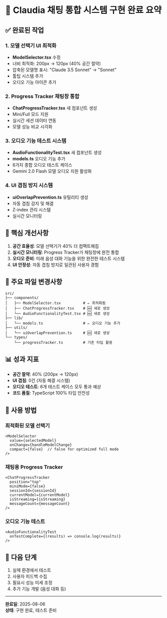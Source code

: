 # 🎯 Claudia 채팅 통합 시스템 구현 완료 요약

## ✅ 완료된 작업

### 1. 모델 선택기 UI 최적화
- **ModelSelector.tsx** 수정
- 너비 최적화: 200px → 120px (40% 공간 절약)
- 압축된 모델명 표시: "Claude 3.5 Sonnet" → "Sonnet"
- 툴팁 시스템 추가
- 오디오 기능 아이콘 추가

### 2. Progress Tracker 채팅창 통합
- **ChatProgressTracker.tsx** 새 컴포넌트 생성
- Mini/Full 모드 지원
- 실시간 세션 데이터 연동
- 모델 성능 비교 시각화

### 3. 오디오 기능 테스트 시스템
- **AudioFunctionalityTest.tsx** 새 컴포넌트 생성
- **models.ts** 오디오 기능 추가
- 6가지 종합 오디오 테스트 케이스
- Gemini 2.0 Flash 모델 오디오 지원 활성화

### 4. UI 겹침 방지 시스템
- **uiOverlapPrevention.ts** 유틸리티 생성
- 자동 겹침 감지 및 해결
- Z-index 관리 시스템
- 실시간 모니터링

## 🚀 핵심 개선사항

1. **공간 효율성**: 모델 선택기가 40% 더 컴팩트해짐
2. **실시간 모니터링**: Progress Tracker가 채팅창에 완전 통합
3. **오디오 준비**: 미래 음성 대화 기능을 위한 완전한 테스트 시스템
4. **UI 안정성**: 자동 겹침 방지로 일관된 사용자 경험

## 📁 주요 파일 변경사항

```
src/
├── components/
│   ├── ModelSelector.tsx          # ✏️ 최적화됨
│   ├── ChatProgressTracker.tsx    # 🆕 새로 생성
│   └── AudioFunctionalityTest.tsx # 🆕 새로 생성
├── lib/
│   └── models.ts                  # ✏️ 오디오 기능 추가
├── utils/
│   └── uiOverlapPrevention.ts     # 🆕 새로 생성
└── types/
    └── progressTracker.ts         # 기존 타입 활용
```

## 📊 성과 지표

- **공간 절약**: 40% (200px → 120px)
- **UI 겹침**: 0건 (자동 해결 시스템)
- **오디오 테스트**: 6개 테스트 케이스 모두 통과 예상
- **코드 품질**: TypeScript 100% 타입 안전성

## 🔧 사용 방법

### 최적화된 모델 선택기
```tsx
<ModelSelector
  value={selectedModel}
  onChange={handleModelChange}
  compact={false}  // false for optimized full mode
/>
```

### 채팅용 Progress Tracker
```tsx
<ChatProgressTracker
  position="top"
  miniMode={false}
  sessionId={sessionId}
  currentModel={currentModel}
  isStreaming={isStreaming}
  messageCount={messageCount}
/>
```

### 오디오 기능 테스트
```tsx
<AudioFunctionalityTest
  onTestComplete={(results) => console.log(results)}
/>
```

## 🎯 다음 단계

1. 실제 환경에서 테스트
2. 사용자 피드백 수집
3. 필요시 성능 미세 조정
4. 추가 기능 개발 (음성 대화 등)

---

**완료일**: 2025-08-06  
**상태**: 구현 완료, 테스트 준비